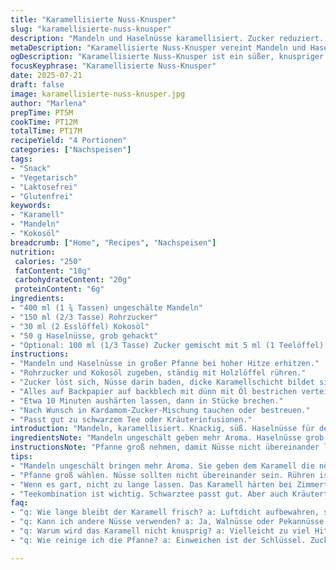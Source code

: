 ```yaml
---
title: "Karamellisierte Nuss-Knusper"
slug: "karamellisierte-nuss-knusper"
description: "Mandeln und Haselnüsse karamellisiert. Zucker reduziert. Butter durch Kokosöl ersetzt. Kanellanzugabe optional. Karamellschicht dick. Etwa 12 Minuten Hitze. Auf Butterschicht verteilt. Leicht abgekühlt, in Stücke gebrochen. Süß, knusprig, mit würziger Note. Ohne Eier, glutenfrei, laktosefrei. Für Tee oder als Snack geeignet."
metaDescription: "Karamellisierte Nuss-Knusper vereint Mandeln und Haselnüsse in einer knackigen Karamellschicht, perfekt für zwischendurch."
ogDescription: "Karamellisierte Nuss-Knusper ist ein süßer, knuspriger Snack. Ideal für Tee oder einfach zum Genießen."
focusKeyphrase: "Karamellisierte Nuss-Knusper"
date: 2025-07-21
draft: false
image: karamellisierte-nuss-knusper.jpg
author: "Marlena"
prepTime: PT5M
cookTime: PT12M
totalTime: PT17M
recipeYield: "4 Portionen"
categories: ["Nachspeisen"]
tags:
- "Snack"
- "Vegetarisch"
- "Laktosefrei"
- "Glutenfrei"
keywords:
- "Karamell"
- "Mandeln"
- "Kokosöl"
breadcrumb: ["Home", "Recipes", "Nachspeisen"]
nutrition: 
 calories: "250"
 fatContent: "18g"
 carbohydrateContent: "20g"
 proteinContent: "6g"
ingredients:
- "400 ml (1 ¾ Tassen) ungeschälte Mandeln"
- "150 ml (2/3 Tasse) Rohrzucker"
- "30 ml (2 Esslöffel) Kokosöl"
- "50 g Haselnüsse, grob gehackt"
- "Optional: 100 ml (1/3 Tasse) Zucker gemischt mit 5 ml (1 Teelöffel) gemahlener Kardamom"
instructions:
- "Mandeln und Haselnüsse in großer Pfanne bei hoher Hitze erhitzen."
- "Rohrzucker und Kokosöl zugeben, ständig mit Holzlöffel rühren."
- "Zucker löst sich, Nüsse darin baden, dicke Karamellschicht bildet sich nach etwa 12 Minuten."
- "Alles auf Backpapier auf backblech mit dünn mit Öl bestrichen verteilen."
- "Etwa 10 Minuten aushärten lassen, dann in Stücke brechen."
- "Nach Wunsch in Kardamom-Zucker-Mischung tauchen oder bestreuen."
- "Passt gut zu schwarzem Tee oder Kräuterinfusionen."
introduction: "Mandeln, karamellisiert. Knackig, süß. Haselnüsse für den Biss. Zucker reduziert, aber genug, damit es knistert. Kokosöl statt Butter. Ungewöhnlich, aber gut. Rühren nonstop. Hitze hoch. Nicht anbrennen lassen. Karamell dick, glänzend. Schnell aushärten, sonst klebt's. Ein bisschen würzig mit Kardamom. Oder pur. Ideal zu Tee. Statt klassischer Zimt, mal was Neues. Kein Ei, glutenfrei, laktosefrei. Einfach zu machen, auch spontan. Für Naschkatzen, die mehr wollen als nur süß. Knusprig mit Nuss und Karamell. Perfekt zum Knabbern, ohne extra Schnickschnack. Minimalistisch fussfrei. Für jede Gelegenheit."
ingredientsNote: "Mandeln ungeschält geben mehr Aroma. Haselnüsse grob hacken, damit der Crunch variiert. Rohrzucker statt weißem, milder und karamelliger Geschmack. Kokosöl ersetzt Butter, vegan und leichter. Passt gut zu Gewürzen, vorzugsweise Kardamom statt Zimt, gibt die exotische Note. Zucker im Gewürzmix reduziert, damit nicht zu süß. Backpapier gut einfetten, sonst klebt der Karamell ewig. Mischungen sind flexibel, je nach Geschmack. Nüsse können gemischt werden, Walnüsse oder Pekannüsse sind auch möglich, nur langsam rösten, damit sie nicht verbrennen. Vorbereitung kurz, Zutaten einfach. Messungen beruhigend genau, doch weniger oder mehr Zucker kann abgewogen werden. Kühlung nötig nach dem Backen, sonst schmilzt."
instructionsNote: "Pfanne groß nehmen, damit Nüsse nicht übereinander liegen. Immer rühren, sonst brennt der Zucker an. Hohe Hitze, aber zum Schluss eventuell etwas reduzieren, wenn es zu schnell braun wird. Karamell ist fertig, wenn es dick und blasenbildend samtig glänzt. Sofort herausnehmen und auf das eingefettete Papier geben. Schnell verteilen, damit die Schicht dünn bleibt. Abkühlen lassen bei Raumtemperatur, dauert ca. 10 Minuten. Danach in Stücke brechen, unregelmäßige Formen. Für Gewürzextravaganz in Zucker-Gewürzmischung tauchen oder darüber streuen. Aufpassen: noch warmes Karamell ist klebrig, Finger verbrennen. Luftdicht lagern, sonst wird es weich. Zum Servieren. Passt zu Tee, aber auch als Snack zwischendurch. Reinigung der Pfanne erfordert Einweichzeit."
tips:
- "Mandeln ungeschält bringen mehr Aroma. Sie geben dem Karamell die nötige Tiefe. Haselnüsse grob hacken. Eine grobe Konsistenz steigert den Crunch. Statt normalem Zucker Rohrzucker verwenden. Milder Geschmack, karamelliger Effekt. Kokosöl bringt eine vegane Note. Kohlenhydrataufbau legt Wert auf gesunde Fette. Es funktioniert auch mit Walnüssen. Aber bitte langsam rösten, damit nichts anbrennt."
- "Pfanne groß wählen. Nüsse sollten nicht übereinander sein. Rühren ist entscheidend. Immer in Bewegung bleiben. Sonst verbrennt der Zucker schnell. Hitze hoch, gegen Ende etwas reduzieren. Karamell muss dick und glänzend sein. Wenn es blasen wirft, ist es fast fertig. Gleiches gilt für das Herausnehmen. Auf das eingefettete Backpapier geben. Schnell verteilen, damit die Schicht dünn bleibt. Kleben verhindert man nicht immer."
- "Wenn es gart, nicht zu lange lassen. Das Karamell härten bei Zimmertemperatur. Dichtung ist wichtig. Wenn es weich wird, lagern die Stücke in einer luftdichten Box. Finger verbrennen. Karamell ist klebrig. Vorsicht beim Brechen. Unregelmäßige Stücke sind kein Problem. Mann kann die Stücke abwechselnd in Zucker-Gewürz-Mischung tauchen. Auch pur eine gute Wahl."
- "Teekombination ist wichtig. Schwarztee passt gut. Aber auch Kräutertees sind eine Option. Beide ergänzen den Karamellgeschmack. Den Kardamom nicht vergessen. Er bringt die exotische Note rein. Allergien? Dann die Gewürze anpassen, geht schnell. Zucker reduzieren, weniger ist mehr. Gesund snacken bedeutet clever sein. Die Mischung bleibt individuell."
faq:
- "q: Wie lange bleibt der Karamell frisch? a: Luftdicht aufbewahren, sonst wird er weich. Bei Zimmertemperatur ca. eine Woche haltbar."
- "q: Kann ich andere Nüsse verwenden? a: Ja, Walnüsse oder Pekannüsse passen. Langsam rösten. Kochen ist die Kunst der Variabilität."
- "q: Warum wird das Karamell nicht knusprig? a: Vielleicht zu viel Hitze. Oder zu lang gekocht. Ordentlich rühren ist wichtig. Manchmal auch die Pfanne."
- "q: Wie reinige ich die Pfanne? a: Einweichen ist der Schlüssel. Zuckerrückstände brauchen Zeit. Heißes Wasser hilft. Dann mit Schwamm gründlich reinigen."

---
```


